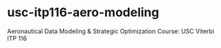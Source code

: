# usc-itp116-aero-modeling
Aeronautical Data Modeling &amp; Strategic Optimization Course: USC Viterbi ITP 116
